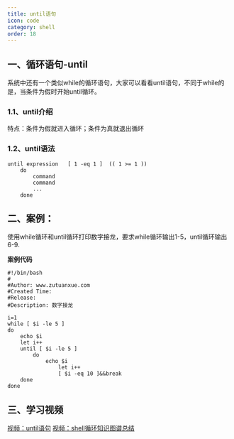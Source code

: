 ```yaml
---
title: until语句
icon: code
category: shell
order: 18
---
```


## 一、循环语句-until

系统中还有一个类似while的循环语句，大家可以看看until语句，不同于while的是，当条件为假时开始until循环。

### 1.1、until介绍

特点：条件为假就进入循环；条件为真就退出循环

### 1.2、until语法

```
until expression   [ 1 -eq 1 ]  (( 1 >= 1 ))
	do
		command
		command
		...
	done
```

## 二、案例：

使用while循环和until循环打印数字接龙，要求while循环输出1-5，until循环输出6-9.

**案例代码**

```
#!/bin/bash
# 
#Author: www.zutuanxue.com
#Created Time: 
#Release: 
#Description: 数字接龙

i=1
while [ $i -le 5 ]
do
	echo $i
	let i++
	until [ $i -le 5 ]
		do
		    echo $i
	            let i++
	            [ $i -eq 10 ]&&break
	done
done
```

## 三、学习视频

[视频：until语句](https://www.bilibili.com/video/BV1Tf4y1v7E2?p=66)
[视频：shell循环知识图谱总结](https://www.bilibili.com/video/BV1Tf4y1v7E2?p=67)
